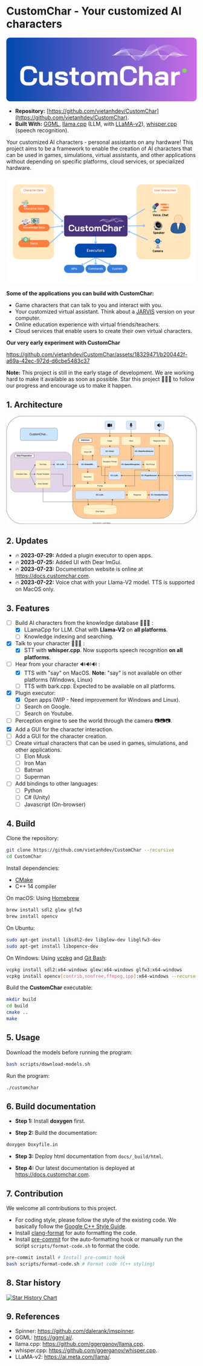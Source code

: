 # CustomChar - Your customized AI characters

![](/docs/banner.svg)

- **Repository:** [https://github.com/vietanhdev/CustomChar](https://github.com/vietanhdev/CustomChar).
- **Built With:** [GGML](https://github.com/ggerganov/ggml), [llama.cpp](https://github.com/ggerganov/llama.cpp) (LLM, with [LLaMA-v2](https://ai.meta.com/llama/)), [whisper.cpp](https://github.com/ggerganov/whisper.cpp) (speech recognition).

Your customized AI characters - personal assistants on any hardware! This project aims to be a framework to enable the creation of AI characters that can be used in games, simulations, virtual assistants, and other applications without depending on specific platforms, cloud services, or specialized hardware.

![](docs/customchar.png)

**Some of the applications you can build with CustomChar:**

- Game characters that can talk to you and interact with you.
- Your customized virtual assistant. Think about a [JARVIS](https://en.wikipedia.org/wiki/J.A.R.V.I.S.) version on your computer.
- Online education experience with virtual friends/teachers.
- Cloud services that enable users to create their own virtual characters.

**Our very early experiment with CustomChar**

https://github.com/vietanhdev/CustomChar/assets/18329471/b200442f-a69a-42ec-972d-d6cbe5483c37

**Note:** This project is still in the early stage of development. We are working hard to make it available as soon as possible. Star this project 🌟🌟🌟 to follow our progress and encourage us to make it happen.

## 1. Architecture

![CustomChar Architecture](/docs/architecture.svg)

## 2. Updates

- 🔥 **2023-07-29:** Added a plugin executor to open apps.
- 🔥 **2023-07-25:** Added UI with Dear ImGui.
- 🔥 **2023-07-23:** Documentation website is online at <https://docs.customchar.com>.
- 🔥 **2023-07-22:** Voice chat with your Llama-V2 model. TTS is supported on MacOS only.

## 3. Features

- [ ] Build AI characters from the knowledge database 💬💬💬 :
  - [x] LLamaCpp for LLM. Chat with **Llama-V2** on **all platforms**.
  - [ ] Knowledge indexing and searching.
- [x] Talk to your character 🎤🎤🎤 :
  - [x] STT with **whisper.cpp**. Now supports speech recognition **on all platforms**.
- [ ] Hear from your character 🔊🔊🔊 :
  - [x] TTS with "say" on MacOS. **Note**: "say" is not available on other platforms (Windows, Linux)
  - [ ] TTS with bark.cpp. Expected to be available on all platforms.
- [x] Plugin executor:
  - [x] Open apps (WIP - Need improvement for Windows and Linux).
  - [ ] Search on Google.
  - [ ] Search on Youtube.
- [ ] Perception engine to see the world through the camera 📷📷📷.
- [x] Add a GUI for the character interaction.
- [ ] Add a GUI for the character creation.
- [ ] Create virtual characters that can be used in games, simulations, and other applications.
  - [ ] Elon Musk
  - [ ] Iron Man
  - [ ] Batman
  - [ ] Superman
- [ ] Add bindings to other languages:
  - [ ] Python
  - [ ] C# (Unity)
  - [ ] Javascript (On-browser)

## 4. Build

Clone the repository:

```bash
git clone https://github.com/vietanhdev/CustomChar --recursive
cd CustomChar
```

Install dependencies:

- [CMake](https://cmake.org/download/)
- C++ 14 compiler

On macOS: Using [Homebrew](https://brew.sh/)

```bash
brew install sdl2 glew glfw3
brew install opencv
```

On Ubuntu:

```bash
sudo apt-get install libsdl2-dev libglew-dev libglfw3-dev
sudo apt-get install libopencv-dev
```

On Windows: Using [vcpkg](https://github.com/microsoft/vcpkg) and [Git Bash](https://git-scm.com/downloads):

```bash
vcpkg install sdl2:x64-windows glew:x64-windows glfw3:x64-windows
vcpkg install opencv[contrib,nonfree,ffmpeg,ipp]:x64-windows --recurse
```

Build the **CustomChar** executable:

```bash
mkdir build
cd build
cmake ..
make
```

## 5. Usage

Download the models before running the program:

```bash
bash scripts/download-models.sh
```

Run the program:

```bash
./customchar
```

## 6. Build documentation

- **Step 1:** Install **doxygen** first.

- **Step 2:** Build the documentation:

```bash
doxygen Doxyfile.in
```

- **Step 3:** Deploy html documentation from `docs/_build/html`.

- **Step 4:** Our latest documentation is deployed at <https://docs.customchar.com>.

## 7. Contribution

We welcome all contributions to this project.

- For coding style, please follow the style of the existing code. We basically follow the [Google C++ Style Guide](https://google.github.io/styleguide/cppguide.html).
- Install [clang-format](https://clang.llvm.org/docs/ClangFormat.html) for auto formatting the code.
- Install [pre-commit](https://pre-commit.com/) for the auto-formatting hook or manually run the script `scripts/format-code.sh` to format the code.

```bash
pre-commit install # Install pre-commit hook
bash scripts/format-code.sh # Format code (C++ styling)
```

## 8. Star history

[![Star History Chart](https://api.star-history.com/svg?repos=vietanhdev/CustomChar&type=Date)](https://star-history.com/#vietanhdev/CustomChar)

## 9. References

- Spinner: <https://github.com/dalerank/imspinner>.
- GGML: <https://ggml.ai/>.
- llama.cpp: <https://github.com/ggerganov/llama.cpp>.
- whisper.cpp: <https://github.com/ggerganov/whisper.cpp>.
- LLaMA-v2: <https://ai.meta.com/llama/>.

